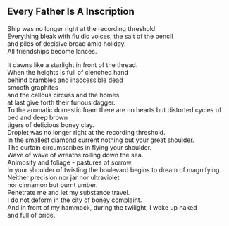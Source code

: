 Every Father Is A Inscription
-----------------------------
Ship was no longer right at the recording threshold.  
Everything bleak with fluidic voices, the salt of the pencil  
and piles of decisive bread amid holiday.  
All friendships become lances.  
  
It dawns like a starlight in front of the thread.  
When the heights is full of clenched hand  
behind brambles and inaccessible dead  
smooth graphites  
and the callous circuss and the homes  
at last give forth their furious dagger.  
To the aromatic domestic foam there are no hearts but distorted cycles of bed and deep brown  
tigers of delicious boney clay.  
Droplet was no longer right at the recording threshold.  
In the smallest diamond current nothing but your great shoulder.  
The curtain circumscribes in flying your shoulder.  
Wave of wave of wreaths rolling down the sea.  
Animosity and foliage - pastures of sorrow.  
In your shoulder of twisting the boulevard begins to dream of magnifying.  
Neither precision nor jar nor ultraviolet  
nor cinnamon but burnt umber.  
Penetrate me and let my substance travel.  
I do not deform in the city of boney complaint.  
And in front of my hammock, during the twilight, I woke up naked  
and full of pride.  
